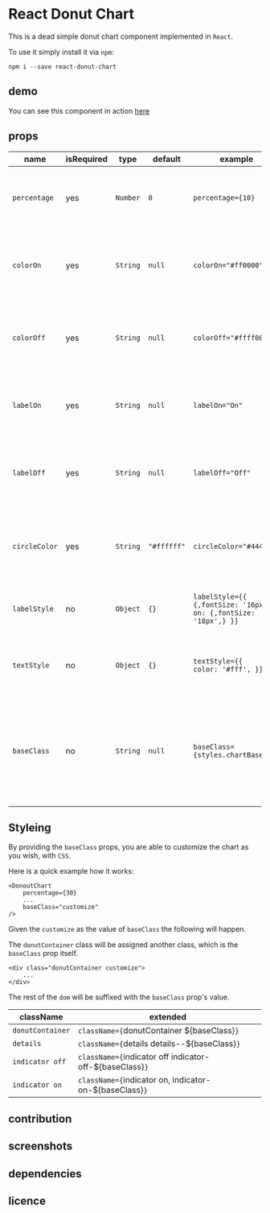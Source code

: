# React Donut Chart

This is a dead simple donut chart component implemented in `React`. 

To use it simply install it via `npm`: 

`npm i --save react-donut-chart`

## demo

You can see this component in action [here](https://example.zilahir.now.sh/)

## props

| name          | isRequired | type     | default     | example                                                                            | description                                                                     |
|---------------|------------|----------|-------------|------------------------------------------------------------------------------------|---------------------------------------------------------------------------------|
| `percentage`  | yes        | `Number` | `0`         | `percentage={10}`                                                                  | the percentage the donut chart should show                                      |
| `colorOn`     | yes        | `String` | `null`      | `colorOn="#ff0000"`                                                                | the _color_ that matches with the `percentage` on the chart                     |
| `colorOff`    | yes        | `String` | `null`      | `colorOff="#ffff00"`                                                               | the _color_ that matches the _rest_ of the donut part on the chart              |
| `labelOn`     | yes        | `String` | `null`      | `labelOn="On"`                                                                     | the _text_ will be shown with the `percentage` on the chart                     |
| `labelOff`    | yes        | `String` | `null`      | `labelOff="Off"`                                                                   | the _text_ will be shown with the _rest_ of the donut part on the chart         |
| `circleColor` | yes        | `String` | `"#ffffff"` | `circleColor="#444444"`                                                            | the _color_ the _circle_ should have on the middle of the donut chart           |
| `labelStyle`  | no         | `Object` | `{}`        | ``` labelStyle={{    off: {,fontSize: '16px',},    on: {,fontSize: '18px',} }} ``` | `styleObject` passed to the labels  of the donut chart                          |
| `textStyle`   | no         | `Object` | `{}`        |  ``` textStyle={{    color: '#fff', }} ```                                         | `styleObject` passed to the explanation text of the donut chart                 |
| `baseClass`   | no         | `String` | `null`      | ``` baseClass={styles.chartBase} ```                                               | Providing a `baseClass` will be applied on every `domNode` the donut chart has. See more at the [`styleing`]() section |

## Styleing

By providing the `baseClass` props, you are able to customize the chart as you wish, with `CSS`. 

Here is a quick example how it works:

```javasscript
<DonoutChart
	percentage={30}
    ...
    baseClass="customize"
/>
```

Given the `customize` as the value of `baseClass` the following will happen. 

The `donutContainer` class will be assigned another class, which is the `baseClass` prop itself. 

```
<div class="donutContainer customize">
    ...
</div>
```

The rest of the `dom` will be suffixed with the `baseClass` prop's value. 

| className        | extended                                                 |
|------------------|----------------------------------------------------------|
| `donutContainer` | `className={`donutContainer ${baseClass}`}`              |
| `details`        | `className={`details details--${baseClass}`}`            |
| `indicator off`  | `className={`indicator off indicator-off-${baseClass}`}` |
| `indicator on`   | `className={`indicator on, indicator-on-${baseClass}`}`  |


## contribution

## screenshots

## dependencies 

## licence